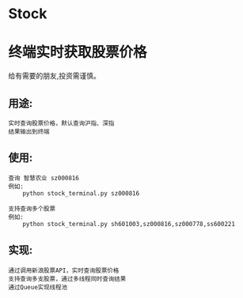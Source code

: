# Stock
终端实时获取股票价格
====================
给有需要的朋友,投资需谨慎。

用途:
----
    实时查询股票价格，默认查询沪指、深指
    结果输出到终端

使用:
----
    查询 智慧农业 sz000816
    例如:
        python stock_terminal.py sz000816
    
    支持查询多个股票
    例如:
        python stock_terminal.py sh601003,sz000816,sz000778,ss600221

实现:
----
    通过调用新浪股票API，实时查询股票价格
    支持查询多支股票，通过多线程同时查询结果
    通过Queue实现线程池
